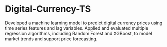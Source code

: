 # Digital-Currency-TS
Developed a machine learning model to predict digital currency prices using time series features and lag variables. Applied and evaluated multiple regression algorithms, including Random Forest and XGBoost, to model market trends and support price forecasting.
